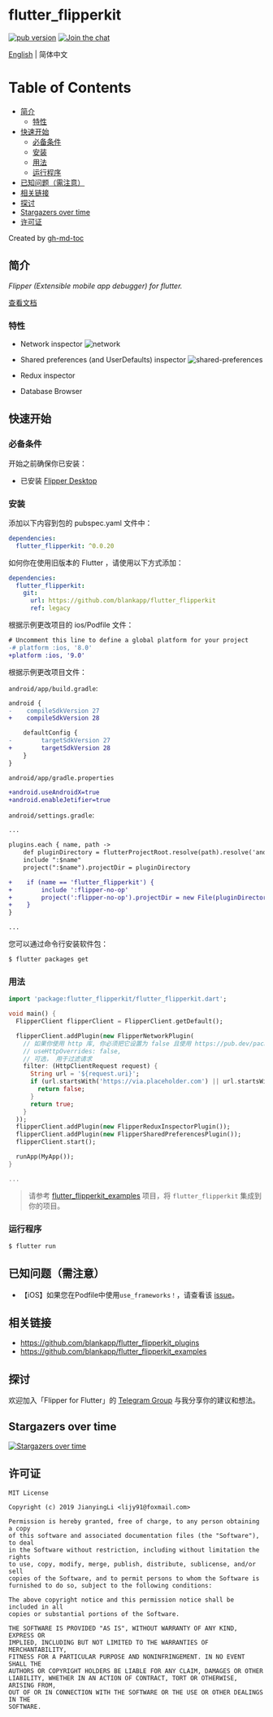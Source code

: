 # flutter_flipperkit

[![pub version][pub-image]][pub-url]
[![Join the chat][telegram-image]][telegram-url]

[pub-image]: https://img.shields.io/pub/v/flutter_flipperkit.svg
[pub-url]: https://pub.dev/packages/flutter_flipperkit
[telegram-image]:https://img.shields.io/badge/chat-on%20telegram-blue.svg
[telegram-url]: https://t.me/flipper4flutter

[English](./README.md) | 简体中文

Table of Contents
=================

  * [简介](#简介)
      * [特性](#特性)
  * [快速开始](#快速开始)
      * [必备条件](#必备条件)
      * [安装](#安装)
      * [用法](#用法)
      * [运行程序](#运行程序)
  * [已知问题（需注意）](#已知问题需注意)
  * [相关链接](#相关链接)
  * [探讨](#探讨)
  * [Stargazers over time](#stargazers-over-time)
  * [许可证](#许可证)

Created by [gh-md-toc](https://github.com/ekalinin/github-markdown-toc)

## 简介

*Flipper (Extensible mobile app debugger) for flutter.*

[查看文档](./docs/zh_CN/README.md)

### 特性

- Network inspector
![network](https://fbflipper.com/docs/assets/network.png)

- Shared preferences (and UserDefaults) inspector
![shared-preferences](https://fbflipper.com/docs/assets/shared-preferences.png)

- Redux inspector
- Database Browser

## 快速开始

### 必备条件

开始之前确保你已安装：

- 已安装 [Flipper Desktop](https://fbflipper.com/docs/getting-started.html)

### 安装

添加以下内容到包的 pubspec.yaml 文件中：

```yaml
dependencies:
  flutter_flipperkit: ^0.0.20
```

如何你在使用旧版本的 Flutter ，请使用以下方式添加：

```yaml
dependencies:
  flutter_flipperkit:
    git:
      url: https://github.com/blankapp/flutter_flipperkit
      ref: legacy
```

根据示例更改项目的 ios/Podfile 文件：

```diff
# Uncomment this line to define a global platform for your project
-# platform :ios, '8.0'
+platform :ios, '9.0'
```

根据示例更改项目文件：

`android/app/build.gradle`:

```diff
android {
-    compileSdkVersion 27
+    compileSdkVersion 28

    defaultConfig {
-        targetSdkVersion 27
+        targetSdkVersion 28
    }
}
```

`android/app/gradle.properties`

```diff
+android.useAndroidX=true
+android.enableJetifier=true
```

`android/settings.gradle`:
```diff
...

plugins.each { name, path ->
    def pluginDirectory = flutterProjectRoot.resolve(path).resolve('android').toFile()
    include ":$name"
    project(":$name").projectDir = pluginDirectory

+    if (name == 'flutter_flipperkit') {
+        include ':flipper-no-op'
+        project(':flipper-no-op').projectDir = new File(pluginDirectory, 'flipper-no-op')
+    }
}

...

```

您可以通过命令行安装软件包：

```bash
$ flutter packages get
```

### 用法

```dart
import 'package:flutter_flipperkit/flutter_flipperkit.dart';

void main() {
  FlipperClient flipperClient = FlipperClient.getDefault();

  flipperClient.addPlugin(new FlipperNetworkPlugin(
    // 如果你使用 http 库, 你必须把它设置为 false 且使用 https://pub.dev/packages/flipperkit_http_interceptor
    // useHttpOverrides: false,
    // 可选， 用于过滤请求
    filter: (HttpClientRequest request) {
      String url = '${request.uri}';
      if (url.startsWith('https://via.placeholder.com') || url.startsWith('https://gravatar.com')) {
        return false;
      }
      return true;
    }
  ));
  flipperClient.addPlugin(new FlipperReduxInspectorPlugin());
  flipperClient.addPlugin(new FlipperSharedPreferencesPlugin());
  flipperClient.start();

  runApp(MyApp());
}

...

```

> 请参考 [flutter_flipperkit_examples](https://github.com/blankapp/flutter_flipperkit_examples) 项目，将 `flutter_flipperkit` 集成到你的项目。

### 运行程序

```bash
$ flutter run
```

## 已知问题（需注意）

- 【iOS】如果您在Podfile中使用`use_frameworks！`，请查看该 [issue](https://github.com/blankapp/flutter_flipperkit/issues/10#issuecomment-505138362)。

## 相关链接

- https://github.com/blankapp/flutter_flipperkit_plugins
- https://github.com/blankapp/flutter_flipperkit_examples

## 探讨

欢迎加入「Flipper for Flutter」的 [Telegram Group](https://t.me/flipper4flutter) 与我分享你的建议和想法。

## Stargazers over time

[![Stargazers over time](https://starchart.cc/blankapp/flutter_flipperkit.svg)](https://starchart.cc/blankapp/flutter_flipperkit)

## 许可证

```text
MIT License

Copyright (c) 2019 JianyingLi <lijy91@foxmail.com>

Permission is hereby granted, free of charge, to any person obtaining a copy
of this software and associated documentation files (the "Software"), to deal
in the Software without restriction, including without limitation the rights
to use, copy, modify, merge, publish, distribute, sublicense, and/or sell
copies of the Software, and to permit persons to whom the Software is
furnished to do so, subject to the following conditions:

The above copyright notice and this permission notice shall be included in all
copies or substantial portions of the Software.

THE SOFTWARE IS PROVIDED "AS IS", WITHOUT WARRANTY OF ANY KIND, EXPRESS OR
IMPLIED, INCLUDING BUT NOT LIMITED TO THE WARRANTIES OF MERCHANTABILITY,
FITNESS FOR A PARTICULAR PURPOSE AND NONINFRINGEMENT. IN NO EVENT SHALL THE
AUTHORS OR COPYRIGHT HOLDERS BE LIABLE FOR ANY CLAIM, DAMAGES OR OTHER
LIABILITY, WHETHER IN AN ACTION OF CONTRACT, TORT OR OTHERWISE, ARISING FROM,
OUT OF OR IN CONNECTION WITH THE SOFTWARE OR THE USE OR OTHER DEALINGS IN THE
SOFTWARE.
```
